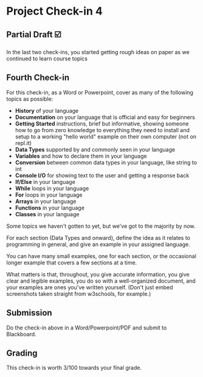 # Project Check-in 4

## Partial Draft ☑️

In the last two check-ins, you started getting rough ideas on paper as we continued to learn course topics

## Fourth Check-in

For this check-in, as a Word or Powerpoint, cover as many of the following topics as possible:

- **History** of your language
- **Documentation** on your language that is official and easy for beginners
- **Getting Started** instructions, brief but informative, showing someone how to go from zero knowledge to everything they need to install and setup to a working "hello world" example on their own computer (not on repl.it)
- **Data Types** supported by and commonly seen in your language
- **Variables** and how to declare them in your language
- **Conversion** between common data types in your language, like string to int
- **Console I/O** for showing text to the user and getting a response back
- **If/Else** in your language
- **While** loops in your language
- **For** loops in your language
- **Arrays** in your language
- **Functions** in your language
- **Classes** in your language

Some topics we haven't gotten to yet, but we've got to the majority by now.

For each section (Data Types and onward), define the idea as it relates to programming in general, and give an example in your assigned language.

You can have many small examples, one for each section, or the occasional longer example that covers a few sections at a time.

What matters is that, throughout, you give accurate information, you give clear and legible examples, you do so with a well-organized document, and your examples are ones you've written yourself. (Don't just embed screenshots taken straight from w3schools, for example.)

## Submission

Do the check-in above in a Word/Powerpoint/PDF and submit to Blackboard.

## Grading

This check-in is worth 3/100 towards your final grade.